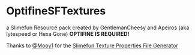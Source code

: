 # OptifineSFTextures
a Slimefun Resource pack created by GentlemanCheesy and Apeiros (aka lytespeed or Hexa Gone)
**OPTIFINE IS REQUIRED!**

Thanks to [@Mooy1](https://github.com/Mooy1) for the [Slimefun Texture Properties File Generator](https://github.com/Mooy1/SlimefunTextureGenerator)

